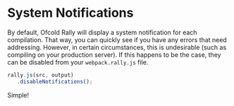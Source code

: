 # System Notifications

By default, Ofcold Rally will display a system notification for each compilation. That way, you can quickly see if you have any errors that need addressing. However, in certain circumstances, this is undesirable \(such as compiling on your production server\). If this happens to be the case, they can be disabled from your `webpack.rally.js` file.


```js
rally.js(src, output)
   .disableNotifications();
```

Simple!
